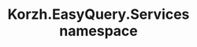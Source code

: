 ---
title: Korzh.EasyQuery.Services namespace
slug: api-reference/korzh-easyquery-aspnetcore/korzh-easyquery-services-namespace/__section
---